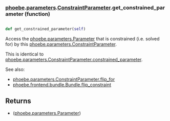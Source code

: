 ### [phoebe](phoebe.md).[parameters](phoebe.parameters.md).[ConstraintParameter](phoebe.parameters.ConstraintParameter.md).get_constrained_parameter (function)


```py

def get_constrained_parameter(self)

```



Access the [phoebe.parameters.Parameter](phoebe.parameters.Parameter.md) that is constrained (i.e.
solved for) by this [phoebe.parameters.ConstraintParameter](phoebe.parameters.ConstraintParameter.md).

This is identical to
[phoebe.parameters.ConstraintParameter.constrained_parameter](phoebe.parameters.ConstraintParameter.constrained_parameter.md).

See also:
* [phoebe.parameters.ConstraintParameter.flip_for](phoebe.parameters.ConstraintParameter.flip_for.md)
* [phoebe.frontend.bundle.Bundle.flip_constraint](phoebe.frontend.bundle.Bundle.flip_constraint.md)

Returns
-------
* ([phoebe.parameters.Parameter](phoebe.parameters.Parameter.md))

